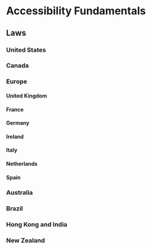 # Accessibility Fundamentals

## Laws

### United States


### Canada


### Europe


#### United Kingdom


#### France


#### Germany


#### Ireland


#### Italy


#### Netherlands


#### Spain


### Australia


### Brazil


### Hong Kong and India


### New Zealand
